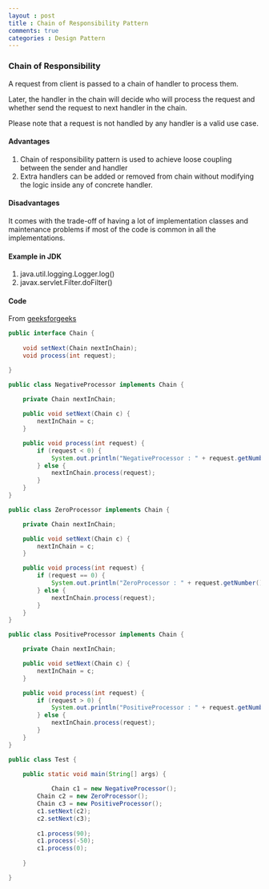 ```yaml
---
layout : post
title : Chain of Responsibility Pattern
comments: true
categories : Design Pattern
---
```


### Chain of Responsibility

  A request from client is passed to a chain of handler to process them. 
	
  Later, the handler in the chain will decide who will process the request 
	and whether send the request to next handler in the chain.

  Please note that a request is not handled by any handler is a valid use case.

#### Advantages

  1. Chain of responsibility pattern is used to achieve loose coupling between the sender and handler
  2. Extra handlers can be added or removed from chain without modifying the logic inside any of concrete handler.

#### Disadvantages

  It comes with the trade-off of having a lot of implementation classes 
	and maintenance problems if most of the code is common 
	in all the implementations.

#### Example in JDK

  1. java.util.logging.Logger.log()
  2. javax.servlet.Filter.doFilter()

#### Code

  From [geeksforgeeks](https://www.geeksforgeeks.org/chain-responsibility-design-pattern/)

```java
public interface Chain {
	
    void setNext(Chain nextInChain); 
    void process(int request); 

}

public class NegativeProcessor implements Chain {
	
	private Chain nextInChain;

	public void setNext(Chain c) {
		nextInChain = c;
	}

	public void process(int request) {
		if (request < 0) {
			System.out.println("NegativeProcessor : " + request.getNumber());
		} else {
			nextInChain.process(request);
		}
	}
}

public class ZeroProcessor implements Chain {

	private Chain nextInChain;

	public void setNext(Chain c) {
		nextInChain = c;
	}

	public void process(int request) {
		if (request == 0) {
			System.out.println("ZeroProcessor : " + request.getNumber());
		} else {
			nextInChain.process(request);
		}
	}
}

public class PositiveProcessor implements Chain {

	private Chain nextInChain;

	public void setNext(Chain c) {
		nextInChain = c;
	}

	public void process(int request) {
		if (request > 0) {
			System.out.println("PositiveProcessor : " + request.getNumber());
		} else {
			nextInChain.process(request);
		}
	}
}

public class Test {

    public static void main(String[] args) {
		
		    Chain c1 = new NegativeProcessor(); 
        Chain c2 = new ZeroProcessor(); 
        Chain c3 = new PositiveProcessor(); 
        c1.setNext(c2); 
        c2.setNext(c3);   
        
        c1.process(90); 
        c1.process(-50); 
        c1.process(0); 
      
	}

}
```
